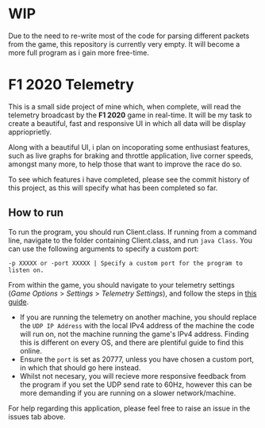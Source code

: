 # WIP
Due to the need to re-write most of the code for parsing different packets from the game, this repository is currently very empty. It will become a more full program as i gain more free-time.

# F1 2020 Telemetry

This is a small side project of mine which, when complete, will read the telemetry broadcast by the **F1 2020** game in real-time. It will be my task to create a beautiful, fast and responsive UI in which all data will be display apprioprietly.

Along with a beautiful UI, i plan on incoporating some enthusiast features, such as live graphs for braking and throttle application, live corner speeds, amongst many more, to help those that want to improve the race do so.

To see which features i have completed, please see the commit history of this project, as this will specify what has been completed so far.

## How to run
To run the program, you should run Client.class. If running from a command line, navigate to the folder containing Client.class, and run `java Class`. You can use the following arguments to specify a custom port:

    -p XXXXX or -port XXXXX | Specify a custom port for the program to listen on.

From within the game, you should navigate to your telemetry settings (_Game Options_ > _Settings_ > _Telemetry Settings_), and follow the steps in [this guide](https://www.simracingtelemetry.com/help/F12020/).

- If you are running the telemetry on another machine, you should replace the `UDP IP Address` with the local IPv4 address of the machine the code will run on, not the machine running the game's IPv4 address. Finding this is different on every OS, and there are plentiful guide to find this online.
- Ensure the `port` is set as 20777, unless you have chosen a custom port, in which that should go here instead.
- Whilst not necesary, you will recieve more responsive feedback from the program if you set the UDP send rate to 60Hz, however this can be more demanding if you are running on a slower network/machine.

For help regarding this application, please feel free to raise an issue in the issues tab above.

 
